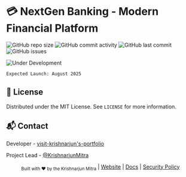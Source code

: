 # 💳 NextGen Banking - Modern Financial Platform

![GitHub repo size](https://img.shields.io/github/repo-size/Krishnarjunmitra/Banking-App)
![GitHub commit activity](https://img.shields.io/github/commit-activity/m/Krishnarjunmitra/Banking-App)
![GitHub last commit](https://img.shields.io/github/last-commit/Krishnarjunmitra/Banking-App)
![GitHub issues](https://img.shields.io/github/issues/Krishnarjunmitra/Banking-App)

![Under Development](https://img.shields.io/badge/_Under_Active_Development-b30000?style=for-the-badge&logoColor=white)

`Expected Launch: August 2025`

## 📜 License
Distributed under the MIT License. See `LICENSE` for more information.

## 📬 Contact
Developer - [visit-krishnarjun's-portfolio](https://krishnarjun-mitra.vercel.app/)

Project Lead - [@KrishnarjunMitra](https://linkedin.com/in/krishnarjun-mitra/)

<div align="center">
  <sub>Built with ❤️ by the Krishnarjun Mitra</sub> |
  <a href="https://krishnarjun-mitra.vercel.app/">Website</a> |
  <a href="https://github.com/Krishnarjunmitra/Banking-App">Docs</a> |
  <a href="SECURITY.md">Security Policy</a>
</div>
